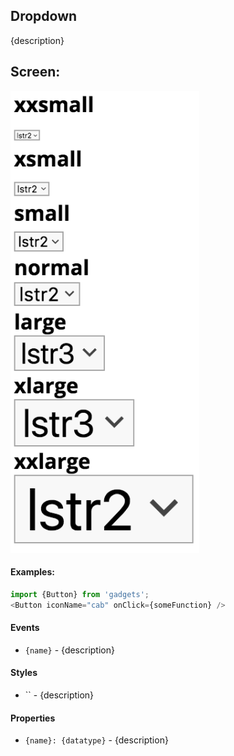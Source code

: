 <a name="module_Dropdown"></a>

## Dropdown
{description}

## Screen:
<img src="https://github.com/jmquigley/gadgets/blob/master/images/dropdown.png" width="60%" />

#### Examples:

```javascript
import {Button} from 'gadgets';
<Button iconName="cab" onClick={someFunction} />
```

#### Events
- `{name}` - {description}

#### Styles
- `` - {description}

#### Properties
- `{name}: {datatype}` - {description}

